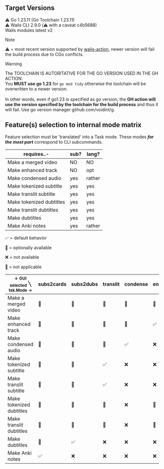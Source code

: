 ## Target Versions

⚠️ Go 1.23.11 (Go Toolchain 1.23.11) <br>
⚠️ Wails CLI 2.9.0 (⚠️ with a caveat c4b5688) <br>
Wails modules latest v2 <br>

> [!NOTE]
> ⚠️ = most recent version supported by [wails-action](https://github.com/dAppServer/wails-build-action), newer version will fail the build process due to CGo conflicts.

> [!WARNING]
> The TOOLCHAIN IS AUTORITATIVE FOR THE GO VERSION USED IN THE GH ACTION. <br>You **MUST use go 1.23** for `go mod tidy` otherwise the toolchain will be overwritten to a newer version. <br> <br>
> In other words, even if go1.23 is specified as go version, the **GH action will use the version specified by the toolchain for the build process** and thus it will fail. Use go version manager github.com/voidint/g.

## Feature(s) selection to internal mode matrix

Feature selection must be 'translated' into a Task mode. These modes ***for the most part*** correspond to CLI subcommands.

<table><thead>
  <tr>
    <th>requires..-</th>
    <th>sub?</th>
    <th>lang?</th>
  </tr></thead>
<tbody>
  <tr>
    <td>Make a merged video</td>
    <td>NO</td>
    <td>NO</td>
  </tr>
  <tr>
    <td>Make enhanced track</td>
    <td>NO</td>
    <td>opt</td>
  </tr>
  <tr>
    <td>Make condensed audio</td>
    <td>yes</td>
    <td>rather</td>
  </tr>
  <tr>
    <td>Make tokenized subtitle</td>
    <td>yes</td>
    <td>yes</td>
  </tr>
  <tr>
    <td>Make translit subtitle</td>
    <td>yes</td>
    <td>yes</td>
  </tr>
  <tr>
    <td>Make tokenized dubtitles</td>
    <td>yes</td>
    <td>yes</td>
  </tr>
  <tr>
    <td>Make translit dubtitles</td>
    <td>yes</td>
    <td>yes</td>
  </tr>
  <tr>
    <td>Make dubtitles</td>
    <td>yes</td>
    <td>yes</td>
  </tr>
  <tr>
    <td>Make Anki notes<br></td>
    <td>yes</td>
    <td>rather</td>
  </tr>
</tbody>
</table>

✅ = default behavior

🔳 = optionally available

❌ = not available

🚫 = not applicable

<table><thead>
  <tr>
    <th><sub>↓ GUI selected</sub>   ╲       <sup>tsk.Mode →</sup></th>
    <th>subs2cards</th>
    <th>subs2dubs</th>
    <th>translit</th>
    <th>condense</th>
    <th>enhance</th>
  </tr></thead>
<tbody>
  <tr>
    <td>Make a merged video</td>
    <td>🔳</td>
    <td>🔳</td>
    <td>🔳</td>
    <td>🔳</td>
    <td>🔳</td>
  </tr>
  <tr>
    <td>Make enhanced track</td>
    <td>🔳</td>
    <td>🔳</td>
    <td>🔳</td>
    <td>🔳</td>
    <td>✅</td>
  </tr>
  <tr>
    <td>Make condensed audio</td>
    <td>🔳</td>
    <td>🔳</td>
    <td>🔳<br></td>
    <td>✅</td>
    <td>❌</td>
  </tr>
  <tr>
    <td>Make tokenized subtitle</td>
    <td>🔳</td>
    <td>🚫</td>
    <td>✅</td>
    <td>❌</td>
    <td>❌</td>
  </tr>
  <tr>
    <td>Make translit subtitle</td>
    <td>🔳</td>
    <td>🚫</td>
    <td>✅<br></td>
    <td>❌</td>
    <td>❌</td>
  </tr>
  <tr>
    <td>Make tokenized dubtitles</td>
    <td>🔳</td>
    <td>🔳</td>
    <td>🚫<br></td>
    <td>❌</td>
    <td>🚫</td>
  </tr>
  <tr>
    <td>Make translit dubtitles</td>
    <td>🔳</td>
    <td>🔳</td>
    <td>🚫<br></td>
    <td>❌</td>
    <td>🚫</td>
  </tr>
  <tr>
    <td>Make dubtitles</td>
    <td>🔳</td>
    <td>✅</td>
    <td>❌</td>
    <td>❌</td>
    <td>❌</td>
  </tr>
  <tr>
    <td>Make Anki notes<br></td>
    <td>✅</td>
    <td>❌</td>
    <td>❌</td>
    <td>❌</td>
    <td>❌</td>
  </tr>
</tbody></table>
